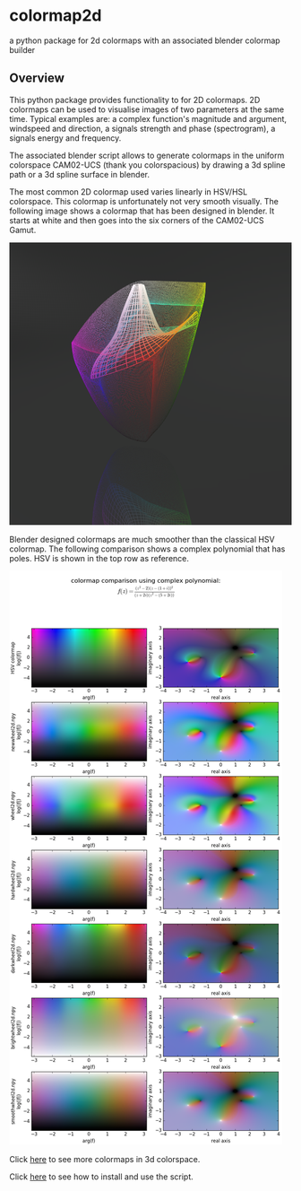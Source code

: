 # colormap2d
a python package for 2d colormaps with an associated 
blender colormap builder

## Overview
This python package provides functionality to for 2D colormaps.  2D colormaps
can be used to visualise images of two parameters at the same time. Typical
examples are: a complex function's magnitude and argument, windspeed and
direction, a signals strength and phase (spectrogram), a signals energy and
frequency.

The associated blender script allows to generate colormaps in the uniform
colorspace CAM02-UCS (thank you colorspacious) by drawing a 3d spline path or a
3d spline surface in blender.

The most common 2D colormap used varies linearly in HSV/HSL colorspace. This
colormap is unfortunately not very smooth visually. The following image shows a
colormap that has been designed in blender. It starts at white and then goes
into the six corners of the CAM02-UCS Gamut.

![brightwheel2d](images/brightwheel2d.png)

Blender designed colormaps are much smoother than the classical HSV colormap.
The following comparison shows a complex polynomial that has poles. HSV
is shown in the top row as reference.

![poles and zeros function](images/poles_and_zeros.png)

Click [here](doc/gallery.md) to see more colormaps in 3d colorspace.

Click [here](doc/install.md) to see how to install and use the script.
